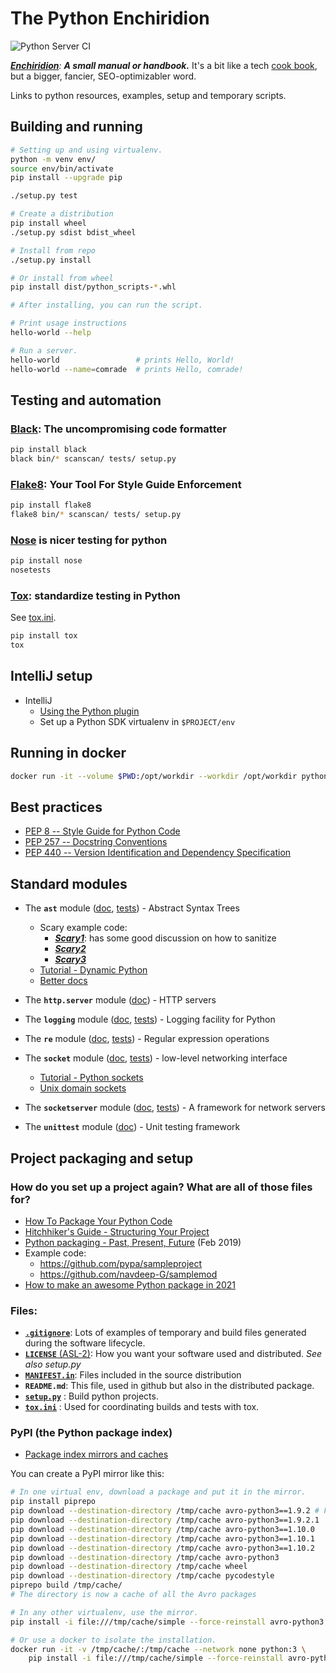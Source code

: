 The Python Enchiridion
======================

![Python Server CI](https://github.com/RyanSkraba/python-enchiridion/workflows/Python%20Server%20CI/badge.svg)

_[**Enchiridion**](https://en.wikipedia.org/wiki/Enchiridion): **A small manual or handbook.**_  It's a bit like a tech [cook book](https://www.oreilly.com/search/?query=cookbook), but a bigger, fancier, SEO-optimizabler word.

Links to python resources, examples, setup and temporary scripts.

Building and running
--------------------

```bash
# Setting up and using virtualenv.
python -m venv env/
source env/bin/activate
pip install --upgrade pip

./setup.py test

# Create a distribution
pip install wheel
./setup.py sdist bdist_wheel

# Install from repo
./setup.py install

# Or install from wheel
pip install dist/python_scripts-*.whl

# After installing, you can run the script.

# Print usage instructions
hello-world --help

# Run a server.
hello-world                 # prints Hello, World!
hello-world --name=comrade  # prints Hello, comrade!
```


Testing and automation
----------------------

### [Black](https://black.readthedocs.io/en/stable/): The uncompromising code formatter

```bash
pip install black
black bin/* scanscan/ tests/ setup.py 
```

### [Flake8](https://flake8.pycqa.org/en/latest/): Your Tool For Style Guide Enforcement

```bash
pip install flake8
flake8 bin/* scanscan/ tests/ setup.py
```

### [Nose](https://nose.readthedocs.io/en/latest/) is nicer testing for python

```bash
pip install nose
nosetests
```

### [Tox](https://tox.readthedocs.io/en/latest/): standardize testing in Python

See [tox.ini](./tox.ini).

```bash
pip install tox
tox
```

IntelliJ setup
--------------

* IntelliJ
  - [Using the Python plugin](https://www.jetbrains.com/help/idea/plugin-overview.html#63317)
  - Set up a Python SDK virtualenv in `$PROJECT/env`

Running in docker
-----------------

```bash
docker run -it --volume $PWD:/opt/workdir --workdir /opt/workdir python:3.6 bash
```

Best practices
--------------

* [PEP 8 -- Style Guide for Python Code](https://www.python.org/dev/peps/pep-0008/)
* [PEP 257 -- Docstring Conventions](https://www.python.org/dev/peps/pep-0257/)
* [PEP 440 -- Version Identification and Dependency Specification](https://www.python.org/dev/peps/pep-0440/)

Standard modules
----------------

* The **`ast`** module ([doc][ast-doc], [tests][ast-tests]) - Abstract Syntax Trees
  - Scary example code:
    - [**_Scary1_**](https://nedbatchelder.com/blog/201206/eval_really_is_dangerous.html): has 
      some good discussion on how to sanitize
    - [**_Scary2_**](https://nedbatchelder.com/blog/201302/finding_python_3_builtins.html)
    - [**_Scary3_**](https://stackoverflow.com/questions/35804961/python-eval-is-it-still-dangerous-if-i-disable-builtins-and-attribute-access)
  - [Tutorial - Dynamic Python](https://realpython.com/python-eval-function/)
  - [Better docs](https://greentreesnakes.readthedocs.io/en/latest/)

* The **`http.server`** module ([doc][http-server-doc]) - HTTP servers

* The **`logging`** module ([doc][logging-doc], [tests][logging-tests]) - Logging facility for Python

* The **`re`** module ([doc][re-doc], [tests][re-tests]) - Regular expression operations

* The **`socket`** module ([doc][socket-doc], [tests][socket-tests]) - low-level networking interface
  - [Tutorial - Python sockets](https://realpython.com/python-sockets/)
  - [Unix domain sockets](https://pymotw.com/2/socket/uds.html)

* The **`socketserver`** module ([doc][socketserver-doc], [tests][ast-tests]) - A framework for network servers

* The **`unittest`** module ([doc][unittest-doc]) - Unit testing framework


[ast-doc]: https://docs.python.org/3/library/ast.html
[ast-tests]: ./tests/std_modules/test_module_ast.py
[http-server-doc]: https://docs.python.org/3/library/http.server.html
[logging-doc]: https://docs.python.org/3/library/logging.html
[logging-tests]: ./tests/std_modules/test_module_logging.py
[re-doc]: https://docs.python.org/3/library/re.html
[re-tests]: ./tests/std_modules/test_module_re.py
[socket-doc]: https://docs.python.org/3/library/socket.html
[socket-tests]: ./tests/std_modules/test_module_socket.py
[socketserver-doc]: https://docs.python.org/3/library/socketserver.html
[unittest-doc]: https://docs.python.org/3/library/unittest.html
  

Project packaging and setup
---------------------------

### How do you set up a project again?  What are all of those files for?

- [How To Package Your Python Code](https://python-packaging.readthedocs.io/en/latest/)
- [Hitchhiker's Guide - Structuring Your Project](https://docs.python-guide.org/writing/structure/)
- [Python packaging - Past, Present, Future](https://www.bernat.tech/pep-517-518/) (Feb 2019)
- Example code:
  - https://github.com/pypa/sampleproject
  - https://github.com/navdeep-G/samplemod
- [How to make an awesome Python package in 2021](https://antonz.org/python-packaging/)

### Files:

* [**`.gitignore`**][git-ignore-example]: Lots of examples of temporary and build files generated
  during the software lifecycle.
* [**`LICENSE`** (ASL-2)](https://www.apache.org/licenses/LICENSE-2.0): How you want your software 
  used and distributed. _See also setup.py_
* [**`MANIFEST.in`**][manifest-in-spec]: Files included in the source distribution
* **`README.md`**: This file, used in github but also in the distributed package.
* [**`setup.py`**][setup-py-spec] : Build python projects.
* [**`tox.ini`**][tox-ini-spec] : Used for coordinating builds and tests with tox.

[git-ignore-example]: https://raw.githubusercontent.com/github/gitignore/master/Python.gitignore
[manifest-in-spec]: https://packaging.python.org/guides/using-manifest-in/
[setup-py-spec]: https://setuptools.readthedocs.io/en/latest/
[tox-ini-spec]: https://tox.readthedocs.io/en/latest/example/basic.html#a-simple-tox-ini-default-environments

### PyPI (the Python package index)

* [Package index mirrors and caches](https://packaging.python.org/guides/index-mirrors-and-caches/)

You can create a PyPI mirror like this:

```bash
# In one virtual env, download a package and put it in the mirror.
pip install piprepo
pip download --destination-directory /tmp/cache avro-python3==1.9.2 # Fails
pip download --destination-directory /tmp/cache avro-python3==1.9.2.1 
pip download --destination-directory /tmp/cache avro-python3==1.10.0 
pip download --destination-directory /tmp/cache avro-python3==1.10.1 
pip download --destination-directory /tmp/cache avro-python3==1.10.2 
pip download --destination-directory /tmp/cache avro-python3
pip download --destination-directory /tmp/cache wheel
pip download --destination-directory /tmp/cache pycodestyle
piprepo build /tmp/cache/
# The directory is now a cache of all the Avro packages

# In any other virtualenv, use the mirror.
pip install -i file:///tmp/cache/simple --force-reinstall avro-python3

# Or use a docker to isolate the installation.
docker run -it -v /tmp/cache/:/tmp/cache --network none python:3 \
    pip install -i file:///tmp/cache/simple --force-reinstall avro-python3
```
